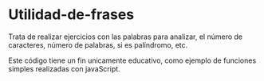 # Utilidad-de-frases

Trata de realizar ejercicios con las palabras para analizar, el número de caracteres, número de palabras, si es palíndromo, etc.

Este código tiene un fin unicamente educativo, como ejemplo de funciones simples realizadas con javaScript.
